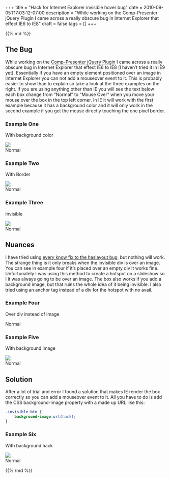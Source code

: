 +++
title = "Hack for Internet Explorer invisible hover bug"
date = 2010-09-05T17:03:12-07:00
description = "While working on the Comp-Presenter jQuery Plugin I came across a really obscure bug in Internet Explorer that effect IE6 to IE8"
draft = false
tags = []
+++

<script src="http://ajax.microsoft.com/ajax/jquery/jquery-1.4.2.min.js" type="text/javascript"></script>
<script src="/files/ie-hover-bug/post.js" type="text/javascript"></script>

<div class="markdown article__column">
{{% md %}}

## The Bug

While working on the [Comp-Presenter jQuery Plugin](/articles/comp-presenter-jquery-plugin/) I came across a really obscure bug in Internet Explorer that effect IE6 to IE8 (I haven’t tried it in IE9 yet). Essentially if you have an empty element positioned over an image in Internet Explorer you can not add a mouseover event to it. This is probably easier to show than to explain so take a look at the three examples on the right. If you are using anything other than IE you will see the text below each box change from “Normal” to “Mouse Over” when you move your mouse over the box in the top left corner. In IE it will work with the first example because it has a background color and it will only work in the second example if you get the mouse directly touching the one pixel border.

<div class="ie-hover-bug__example-container">
  <div class="example one">
    <h3>Example One</h3>
    <p class="small">With background color</p>
    <div class="example__img-wrapper">
      <div class="invisible-btn"></div>
      <div class="visible-box"><img src="http://blog.stevendesigns.com/files/hover-bug/bg.gif"></div>
      <div class="alert-box">Normal</div>
    </div>
  </div>
  <div class="example two">
    <h3>Example Two</h3>
    <p class="small">With Border</p>
    <div class="example__img-wrapper">
      <div class="invisible-btn"></div>
      <div class="visible-box"><img src="http://blog.stevendesigns.com/files/hover-bug/bg.gif"></div>
      <div class="alert-box">Normal</div>
    </div>
  </div>
  <div class="example three">
    <h3>Example Three</h3>
    <p class="small">Invisible</p>
    <div class="example__img-wrapper">
      <div class="invisible-btn"></div>
      <div class="visible-box"><img src="http://blog.stevendesigns.com/files/hover-bug/bg.gif"></div>
      <div class="alert-box">Normal</div>
    </div>
  </div>
</div>

## Nuances

I have tried using [every know fix to the haslayout bug](http://www.satzansatz.de/cssd/onhavinglayout.html), but nothing will work. The strange thing is it only breaks when the invisible div is over an image. You can see in example four if it’s placed over an empty div it works fine. Unfortunately I was using this method to create a hotspot on a slideshow so I it was always going to be over an image. The box also works if you add a background image, but that ruins the whole idea of it being invisible. I also tried using an anchor tag instead of a div for the hotspot with no avail.

<div class="ie-hover-bug__example-container">
  <div class="example four">
    <h3>Example Four</h3>
    <p class="small">Over div instead of image</p>
    <div class="example__img-wrapper">
      <div class="invisible-btn"></div>
      <div class="visible-box with-background"></div>
      <div class="alert-box">Normal</div>
    </div>
  </div>
  <div class="example five">
    <h3>Example Five</h3>
    <p class="small">With background image</p>
    <div class="example__img-wrapper">
      <div class="invisible-btn"></div>
      <div class="visible-box with-background"><img src="http://blog.stevendesigns.com/files/hover-bug/bg.gif"></div>
      <div class="alert-box">Normal</div>
    </div>
  </div>
</div>

## Solution

After a lot of trial and error I found a solution that makes IE render the box correctly so you can add a mouseover event to it. All you have to do is add the CSS background-image property with a made up URL like this:

```css
.invisible-btn {
	background-image:url(hack);
}
```

<div class="ie-hover-bug__example-container">
  <div class="example six">
    <h3>Example Six</h3>
    <p class="small">With background hack</p>
    <div class="example__img-wrapper">
      <div class="invisible-btn"></div>
      <div class="visible-box with-background"><img src="http://blog.stevendesigns.com/files/hover-bug/bg.gif"></div>
      <div class="alert-box">Normal</div>
    </div>
  </div>
</div>

{{% /md %}}
</div>
